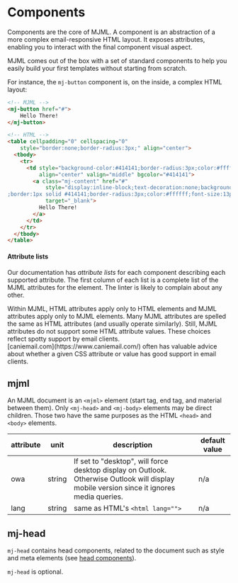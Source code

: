 # Components

Components are the core of MJML.
A component is an abstraction of a more complex email-responsive HTML layout.
It exposes attributes, enabling you to interact with the final component visual aspect.

MJML comes out of the box with a set of standard components to help you
    easily build your first templates without starting from scratch.

For instance, the `mj-button` component is, on the inside, a complex HTML layout:

``` html
<!-- MJML -->
<mj-button href="#">
    Hello There!
</mj-button>

<!-- HTML -->
<table cellpadding="0" cellspacing="0"
    style="border:none;border-radius:3px;" align="center">
  <tbody>
    <tr>
      <td style="background-color:#414141;border-radius:3px;color:#ffffff;cursor:auto;"
          align="center" valign="middle" bgcolor="#414141">
		<a class="mj-content" href="#" 
            style="display:inline-block;text-decoration:none;background-color:#414141
;border:1px solid #414141;border-radius:3px;color:#ffffff;font-size:13px;font-weight:bold;padding:15px 30px;"
            target="_blank">
		  Hello There!
		</a>
	  </td>
	</tr>
  </tbody>
</table>
```

#### Attribute lists

Our documentation has _attribute lists_ for each component describing each 
    supported attribute.
The first column of each list is a complete list of the MJML attributes
    for the element.
The linter is likely to complain about any other.

<aside class="notice">
  Within MJML, HTML attributes apply only to HTML elements and
      MJML attributes apply only to MJML elements.
  Many MJML attributes are spelled the same as HTML attributes
      (and usually operate similarly).
  Still, MJML attributes do not support some HTML attribute values.
  These choices reflect spotty support by email clients.
</aside>

<aside class="notice">
  [caniemail.com](https://www.caniemail.com/) often has valuable advice
      about whether a given CSS attribute or value has good support
      in email clients.
</aside>


## mjml

An MJML document is an `<mjml>` element
    (start tag, end tag, and material between them).
Only `<mj-head>` and `<mj-body>` elements may be direct children.
Those two have the same purposes as the HTML `<head>` and `<body>` elements.

attribute | unit   | description                     | default value
----------|--------|---------------------------------|---------------
owa       | string | If set to "desktop", will force desktop display on Outlook. Otherwise Outlook will display mobile version since it ignores media queries.      | n/a
lang      | string | same as HTML's `<html lang="">` | n/a


## mj-head

`mj-head` contains head components,
    related to the document such as style and meta elements
    (see [head components](#standard-head-components)).

`mj-head` is optional.
